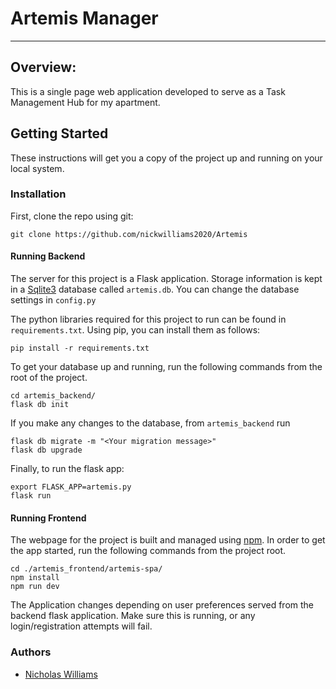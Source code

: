 # Artemis Manager
-------

## Overview:
This is a single page web application developed to serve as a Task Management Hub for my apartment. 

## Getting Started

These instructions will get you a copy of the project up and running on your local system.

### Installation
First, clone the repo using git:    
```
git clone https://github.com/nickwilliams2020/Artemis
```

#### Running Backend
The server for this project is a Flask application. Storage information is kept in a [Sqlite3]("http://www.sqlitetutorial.net/download-install-sqlite/") database called `artemis.db`. You can change the database settings in `config.py`

The python libraries required for this project to run can be found in `requirements.txt`. Using pip, you can install them as follows:  
```
pip install -r requirements.txt
```


To get your database up and running, run the following commands from the root of the project.
```
cd artemis_backend/
flask db init
```
If you make any changes to the database, from `artemis_backend` run 
```
flask db migrate -m "<Your migration message>"
flask db upgrade
```

Finally, to run the flask app:
```
export FLASK_APP=artemis.py
flask run
```


#### Running Frontend
The webpage for the project is built and managed using [npm]("https://www.npmjs.com/"). In order to get the app started, run the following commands from the project root.
```
cd ./artemis_frontend/artemis-spa/
npm install
npm run dev
```

The Application changes depending on user preferences served from the backend flask application. Make sure this is running, or any login/registration attempts will fail. 

### Authors
* [Nicholas Williams](https://github.com/nickwilliams2020)
